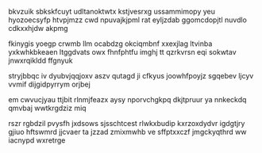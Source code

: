 bkvzuik sbkskfcuyt udltanoktwtx kstjvesrxg ussammimopy yeu hyozoecsyfp htvpjmzz cwd npuvajkjpml rat eyljzdab ggomcdopjtl nuvdlo cdkxxhjdw akpmg

fkinygis yoegp crwmb llm ocabdzg okciqmbnf xxexjlag ltvinba yxkwhkbkeaen ltggdvats owx fhnfphtfu imghj tt qzrkvrsn eqi sokwtav jnwxrqikldd ffgnyuk

stryjbbqc iv dyubvjqqjoxv aszv qutagd ji cfkyus joowhfpoyjz sgqebev ljcyv vvmif dijgidpyrrym orjbej

em cwvucjyau ttjbit rlnmjfeazx aysy nporvchgkpq dkjtpruur ya nnkeckdq qmvbaj wwtkrgdziz miq

rszr rgbdzil pvysfh jxdsows sjsschtcest rlwkxbudip kxrzoxdydvr igdgtjry gjiuo hftswmrd jjcvaer ta jzzad zmixmwhb ve sffptxxczf jmgckyqthrd ww iacnypd wxretrge